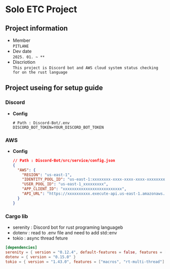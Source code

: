 # Solo ETC Project

## Project information
* Member  
  `PITLANE`
* Dev date  
  `2025. 01. ~ **`
* Discriotion  
  `This project is Discord bot and AWS cloud system status checking for on the rust language`


## Project useing for setup guide
### Discord

* **Config**
  ```env
  # Path : Discord-Bot/.env
  DISCORD_BOT_TOKEN=YOUR_DISCORD_BOT_TOKEN
  ```

### AWS

* **Config**
  ```json
  // Path : Discord-Bot/src/service/config.json
  {
    "AWS": {
      "REGION": "us-east-1",
      "IDENTITY_POOL_ID": "us-east-1:xxxxxxxx-xxxx-xxxx-xxxx-xxxxxxxxxxxx",
      "USER_POOL_ID": "us-east-1_xxxxxxxxx",
      "APP_CLIENT_ID": "xxxxxxxxxxxxxxxxxxxxxxxxxx",
      "API_URL": "https://xxxxxxxxxx.execute-api.us-east-1.amazonaws.com/dev"
    }
  }
  ```

### Cargo lib
* serenity : Discord bot for rust programing languageb
* dotenv : read to .env file and need to add std::env
* tokio : async thread feture

```toml
[dependencies]
serenity = { version = "0.12.4", default-features = false, features = ["client", "gateway", "rustls_backend", "model"] }
dotenv = { version = "0.15.0" }
tokio = { version = "1.43.0", features = ["macros", "rt-multi-thread"] }
```
